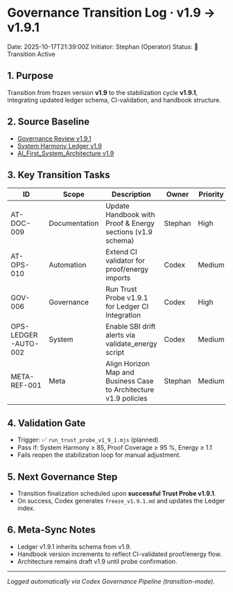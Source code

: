 # Governance Transition Log · v1.9 → v1.9.1
Date: 2025-10-17T21:39:00Z
Initiator: Stephan (Operator)
Status: 🔄 Transition Active

## 1. Purpose
Transition from frozen version **v1.9** to the stabilization cycle **v1.9.1**, integrating updated ledger schema, CI-validation, and handbook structure.

## 2. Source Baseline
- [Governance Review v1.9.1](./governance_review_v1.9.1.md)
- [System Harmony Ledger v1.9](../sync/System_Harmony_Ledger_v1.9.md)
- [AI_First_System_Architecture v1.9](../../meta/AI_First_System_Architecture_v1.9.md)

## 3. Key Transition Tasks
| ID | Scope | Description | Owner | Priority |
|----|--------|-------------|--------|----------|
| AT-DOC-009 | Documentation | Update Handbook with Proof & Energy sections (v1.9 schema) | Stephan | High |
| AT-OPS-010 | Automation | Extend CI validator for proof/energy imports | Codex | Medium |
| GOV-006 | Governance | Run Trust Probe v1.9.1 for Ledger CI Integration | Codex | High |
| OPS-LEDGER-AUTO-002 | System | Enable SBI drift alerts via validate_energy script | Codex | Medium |
| META-REF-001 | Meta | Align Horizon Map and Business Case to Architecture v1.9 policies | Stephan | Medium |

## 4. Validation Gate
- Trigger: ✅ `run_trust_probe_v1_9_1.mjs` (planned)
- Pass if: System Harmony ≥ 85, Proof Coverage ≥ 95 %, Energy ≥ 1.1
- Fails reopen the stabilization loop for manual adjustment.

## 5. Next Governance Step
- Transition finalization scheduled upon **successful Trust Probe v1.9.1**.
- On success, Codex generates `freeze_v1.9.1.md` and updates the Ledger index.

## 6. Meta-Sync Notes
- Ledger v1.9.1 inherits schema from v1.9.
- Handbook version increments to reflect CI-validated proof/energy flow.
- Architecture remains draft v1.9 until probe confirmation.

---

_Logged automatically via Codex Governance Pipeline (transition-mode)._ 
